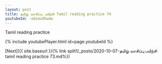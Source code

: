 ```yaml
---
layout: post
title: தமிழ் வாசிப்பு பயிற்சி Tamil reading practice 74
youtubeId: -eQsmsOhw4w
---
```

 
 
Tamil reading practice
 
 
 
 
 


{% include youtubePlayer.html id=page.youtubeId %}
 
[Next]({{ site.baseurl }}{% link  split1/_posts/2020-10-07-தமிழ் வாசிப்பு பயிற்சி tamil reading practice 73.md%})
 
